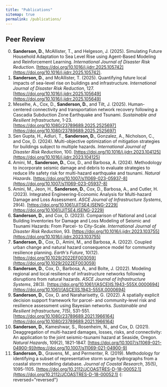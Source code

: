 ```yaml
---
title: "Publications"
sitemap: true
permalink: /publications/
---
```



Peer Review
---
0. **Sanderson, D.**, McAllister, T., and Helgeson, J. (2025). Simulating Future Household Adaptation to Sea Level Rise using Agent-Based Modeling and Reinforcement Learning. *International Journal of Disaster Risk Reduction*. [https://doi.org/10.1016/j.ijdrr.2025.105742](https://doi.org/10.1016/j.ijdrr.2025.105742).
0. **Sanderson, D.**, and McAllister, T. (2025). Quantifying future local impacts of sea-level rise on buildings and infrastructure. *International Journal of Disaster Risk Reduction*, 127. [https://doi.org/10.1016/j.ijdrr.2025.105649](https://doi.org/10.1016/j.ijdrr.2025.105649)
0. Meselhe, A., Cox, D., **Sanderson, D.**, and Tilt, J. (2025). Human-centered connectivity and transportation network recovery following a Cascadia Subduction Zone Earthquake and Tsunami. *Sustainable and Resilient Infrastructure*, 1-23. [https://doi.org/10.1080/23789689.2025.2525697](https://doi.org/10.1080/23789689.2025.2525697)
0. Sen Gupta, H., Adluri, T., **Sanderson, D.**, Gonzalez, A., Nicholson, C., and Cox, D. (2024). Multi-objective optimization of mitigation strategies for buildings subject to multiple hazards. *International Journal of Disaster Risk Reduction*, 100. [https://doi.org/10.1016/j.ijdrr.2023.104125](https://doi.org/10.1016/j.ijdrr.2023.104125)
0. Amini, M., **Sanderson, D.**, Cox, D., and Barbosa, A. (2024). Methodology to incorporate seismic damage and debris to evaluate strategies to reduce life safety risk for multi-hazard earthquake and tsunami. *Natural Hazards*. [https://doi.org/10.1007/s11069-023-05937-8](https://doi.org/10.1007/s11069-023-05937-8)
0. Amini, M., Jeon, H., **Sanderson, D.**, Cox, D., Barbosa, A., and Cutler, H. (2023). Integrated Engineering-Economic Analysis for Multi-hazard Damage and Loss Assessment. *ASCE Journal of Infrastructure Systems*, 29(4). [https://doi.org/10.1061/JITSE4.ISENG-2229](https://doi.org/10.1061/JITSE4.ISENG-2229)
0. **Sanderson, D.**, and Cox, D. (2023). Comparison of National and Local Building Inventories for Damage and Loss Modeling of Seismic and Tsunami Hazards: From Parcel- to City-Scale. *International Journal of Disaster Risk Reduction*, 93. [https://doi.org/10.1016/j.ijdrr.2023.103755](https://doi.org/10.1016/j.ijdrr.2023.103755)
0. **Sanderson, D.**, Cox, D., Amini, M., and Barbosa, A. (2022). Coupled urban change and natural hazard consequence model for community resilience planning. *Earth's Future*, 10(12). [https://doi.org/10.1029/2022EF003059](https://doi.org/10.1029/2022EF003059)
0. **Sanderson, D.**, Cox, D., Barbosa, A., and Bolte, J. (2022). Modeling regional and local resilience of infrastructure networks following disruptions from natural hazards. *ASCE Journal of Infrastructure Systems*, 28(3). [https://doi.org/10.1061/(ASCE)IS.1943-555X.0000694](https://doi.org/10.1061/(ASCE)IS.1943-555X.0000694)
0. **Sanderson, D.**, Cox, D. and Naraharisetty, G. (2022). A spatially explicit decision support framework for parcel- and community-level risk and resilience assessment using Bayesian networks. *Sustainable and Resilient Infrastructure*, 7(5), 531-551. [https://doi.org/10.1080/23789689.2021.1966164](https://doi.org/10.1080/23789689.2021.1966164)
0. **Sanderson, D.**, Kameshwar, S., Rosenheim, N., and Cox, D. (2021). Deaggregation of multi-hazard damages, losses, risks, and connectivity: An application to the joint seismic-tsunami hazard at Seaside, Oregon. *Natural Hazards*, 109(2), 1821-1847. [https://doi.org/10.1007/s11069-021-04900-9](https://doi.org/10.1007/s11069-021-04900-9)
0. **Sanderson, D.**, Gravens, M., and Permenter, R. (2019). Methodology for identifying a subset of representative storm surge hydrographs from a coastal storm modeling database. *Journal of Coastal Research*, 35(5), 1095-1105. [https://doi.org/10.2112/JCOASTRES-D-18-00052.1](https://doi.org/10.2112/JCOASTRES-D-18-00052.1)
{: reversed="reversed"}


